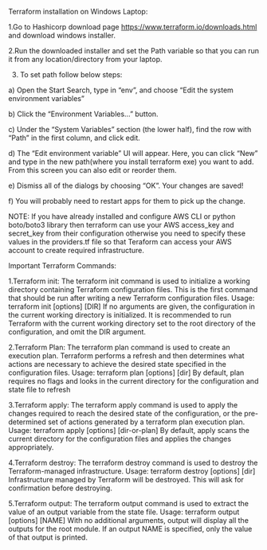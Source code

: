 Terraform installation on Windows Laptop:

1.Go to Hashicorp download page https://www.terraform.io/downloads.html and download windows installer.

2.Run the downloaded installer and set the Path variable so that you can run it from any location/directory from your laptop.

3. To set path follow below steps:

a) Open the Start Search, type in “env”, and choose “Edit the system environment variables”

b) Click the “Environment Variables…” button.

c) Under the “System Variables” section (the lower half), find the row with “Path” in the first column, and click edit.

d) The “Edit environment variable” UI will appear. Here, you can click “New” and type in the new path(where you install terraform exe) you want to add. From this screen you can also edit or reorder them.

e) Dismiss all of the dialogs by choosing “OK”. Your changes are saved!

f) You will probably need to restart apps for them to pick up the change.

NOTE: If you have already installed and configure AWS CLI or python boto/boto3 library then terraform can use your AWS access_key and secret_key from their configuration otherwise you need to specify these values in the providers.tf file so that Teraform can access your AWS account to create required infrastructure.

Important Terraform Commands:

1.Terraform init: The terraform init command is used to initialize a working directory containing Terraform configuration files. This is the first command that should be run after writing a new Terraform configuration files.
Usage: terraform init [options] [DIR]
If no arguments are given, the configuration in the current working directory is initialized. It is recommended to run Terraform with the current working directory set to the root directory of the configuration, and omit the DIR argument.

2.Terraform Plan: The terraform plan command is used to create an execution plan. Terraform performs a refresh and then determines what actions are necessary to achieve the desired state specified in the configuration files.
Usage: terraform plan [options] [dir]
By default, plan requires no flags and looks in the current directory for the configuration and state file to refresh

3.Terraform apply: The terraform apply command is used to apply the changes required to reach the desired state of the configuration, or the pre-determined set of actions generated by a terraform plan execution plan.
Usage: terraform apply [options] [dir-or-plan]
By default, apply scans the current directory for the configuration files and applies the changes appropriately.

4.Terraform destroy: The terraform destroy command is used to destroy the Terraform-managed infrastructure.
Usage: terraform destroy [options] [dir]
Infrastructure managed by Terraform will be destroyed. This will ask for confirmation before destroying.

5.Terraform output: The terraform output command is used to extract the value of an output variable from the state file.
Usage: terraform output [options] [NAME]
With no additional arguments, output will display all the outputs for the root module. If an output NAME is specified, only the value of that output is printed.
